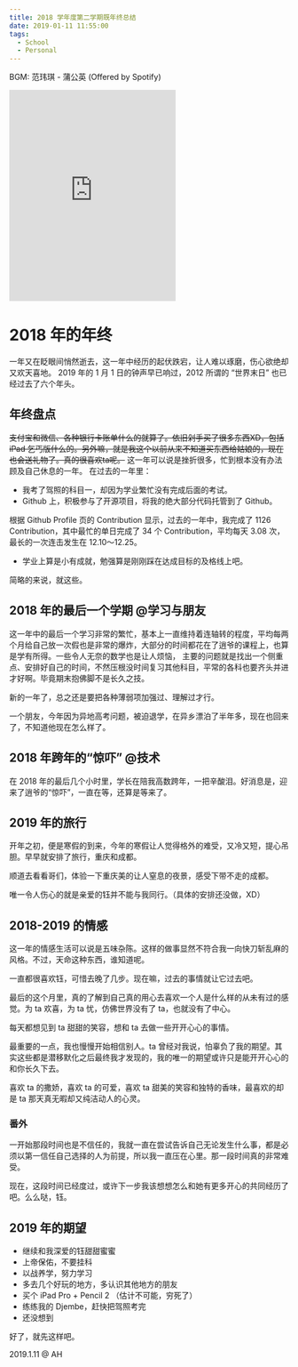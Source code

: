 ```yaml
---
title: 2018 学年度第二学期既年终总结 
date: 2019-01-11 11:55:00
tags:
  - School
  - Personal
---
```


BGM: 范玮琪 - 蒲公英 (Offered by Spotify)

<iframe src="https://open.spotify.com/embed/track/2xLr6lYJV01kfzVpeFYM5a" width="300" height="380" frameborder="0" allowtransparency="true" allow="encrypted-media"></iframe>

# 2018 年的年终

一年又在眨眼间悄然逝去，这一年中经历的起伏跌宕，让人难以琢磨，伤心欲绝却又欢天喜地。 2019 年的 1 月 1 日的钟声早已响过，2012 所谓的 “世界末日” 也已经过去了六个年头。

## 年终盘点

<del>支付宝和微信、各种银行卡账单什么的就算了。依旧剁手买了很多东西XD，包括 iPad 乞丐版什么的。另外嘛，就是我这个以前从来不知道买东西给姑娘的，现在也会送礼物了。真的很喜欢ta呢。</del>
这一年可以说是挫折很多，忙到根本没有办法顾及自己休息的一年。
在过去的一年里：

- 我考了驾照的科目一，却因为学业繁忙没有完成后面的考试。
- Github 上，积极参与了开源项目，将我的绝大部分代码托管到了 Github。

根据 Github Profile 页的 Contribution 显示，过去的一年中，我完成了 1126 Contribution，其中最忙的单日完成了 34 个 Contribution，平均每天 3.08 次，最长的一次连击发生在 12.10～12.25。

- 学业上算是小有成就，勉强算是刚刚踩在达成目标的及格线上吧。

简略的来说，就这些。

## 2018 年的最后一个学期 @学习与朋友

这一年中的最后一个学习非常的繁忙，基本上一直维持着连轴转的程度，平均每两个月给自己放一次假也是非常的爆炸，大部分的时间都花在了逍爷的课程上，也算是学有所得。一些令人无奈的数学也是让人烦恼，
主要的问题就是找出一个侧重点、安排好自己的时间，不然压根没时间复习其他科目，平常的各科也要齐头并进才好啊。毕竟期末抱佛脚不是长久之技。

新的一年了，总之还是要把各种薄弱项加强过、理解过才行。

一个朋友，今年因为异地高考问题，被迫退学，在异乡漂泊了半年多，现在也回来了，不知道他现在怎么样了。

## 2018 年跨年的“惊吓” @技术

在 2018 年的最后几个小时里，学长在陪我高数跨年，一把辛酸泪。好消息是，迎来了逍爷的“惊吓”，一直在等，还算是等来了。

## 2019 年的旅行

开年之初，便是寒假的到来，今年的寒假让人觉得格外的难受，又冷又短，提心吊胆。早早就安排了旅行，重庆和成都。

顺道去看看哥们，体验一下重庆美的让人窒息的夜景，感受下带不走的成都。

唯一令人伤心的就是亲爱的钰并不能与我同行。（具体的安排还没做，XD）

## 2018-2019 的情感

这一年的情感生活可以说是五味杂陈。这样的做事显然不符合我一向快刀斩乱麻的风格。不过，天命这种东西，谁知道呢。

一直都很喜欢钰，可惜去晚了几步。现在嘛，过去的事情就让它过去吧。

最后的这个月里，真的了解到自己真的用心去喜欢一个人是什么样的从未有过的感觉。为 ta 欢喜，为 ta 忧，仿佛世界没有了 ta，也就没有了中心。

每天都想见到 ta 甜甜的笑容，想和 ta 去做一些开开心心的事情。

最重要的一点，我也慢慢开始相信别人。ta 曾经对我说，怕辜负了我的期望。其实这些都是潜移默化之后最终我才发现的，我的唯一的期望或许只是能开开心心的和你长久下去。

喜欢 ta 的撒娇，喜欢 ta 的可爱，喜欢 ta 甜美的笑容和独特的香味，最喜欢的却是 ta 那天真无暇却又纯洁动人的心灵。

### 番外

一开始那段时间也是不信任的，我就一直在尝试告诉自己无论发生什么事，都是必须以第一信任自己选择的人为前提，所以我一直压在心里。那一段时间真的非常难受。

现在，这段时间已经度过，或许下一步我该想想怎么和她有更多开心的共同经历了吧。么么哒，钰。

## 2019 年的期望

- 继续和我深爱的钰甜甜蜜蜜
- 上帝保佑，不要挂科
- 以战养学，努力学习
- 多去几个好玩的地方，多认识其他地方的朋友 
- 买个 iPad Pro + Pencil 2 （估计不可能，穷死了）
- 练练我的 Djembe，赶快把驾照考完
- 还没想到


好了，就先这样吧。

2019.1.11 @ AH

